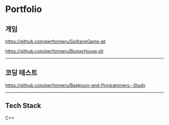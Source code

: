 # Portfolio

## 게임
https://github.com/performeru/SolitaireGame.git

https://github.com/performeru/BuggyHouse.git
___
## 코딩 테스트
https://github.com/performeru/Baekjoon-and-Programmers--Study
___
## Tech Stack

C++

